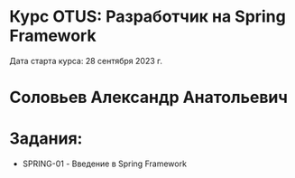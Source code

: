 # Курс OTUS: Разработчик на Spring Framework
Дата старта курса: 28 сентября 2023 г.

# Соловьев Александр Анатольевич

# Задания:
- SPRING-01 - Введение в Spring Framework 
